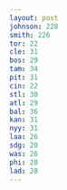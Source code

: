 ```yaml
---
layout: post
johnson: 228
smith: 226
tor: 22
cle: 31
bos: 29
tam: 34
pit: 31
cin: 22
stl: 30
atl: 29
bal: 36
kan: 31
nyy: 31
laa: 26
sdg: 20
was: 26
phi: 28
lad: 28
---
```

